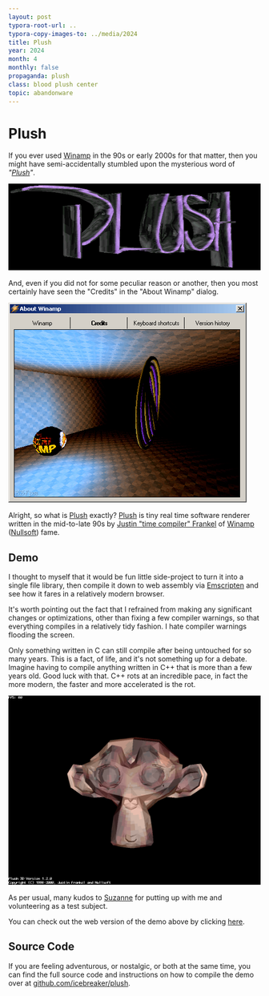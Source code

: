 ```yaml
---
layout: post
typora-root-url: ..
typora-copy-images-to: ../media/2024
title: Plush
year: 2024
month: 4
monthly: false
propaganda: plush
class: blood plush center
topic: abandonware
---
```


# Plush

If you ever used [Winamp][winamp] in the 90s or early 2000s for that matter, then you might have semi-accidentally stumbled upon the mysterious word of *"[Plush][plush]"*.

![plush](/media/2024/plush.gif)

And, even if you did not for some peculiar reason or another, then you most certainly have seen the "Credits" in the "About Winamp" dialog.

![credits](/media/2024/credits.png)

Alright, so what is [Plush][plush] exactly? [Plush][plush] is tiny real time software renderer written in the mid-to-late 90s by [Justin "time compiler" Frankel][jfrankel] of [Winamp][winamp] ([Nullsoft][nullsoft]) fame.

## Demo

I thought to myself that it would be fun little side-project to turn it into a single file library, then compile it down to web assembly via [Emscripten][emscripten] and see how it fares in a relatively modern browser.

It's worth pointing out the fact that I refrained from making any significant changes or optimizations, other than fixing a few compiler warnings, so that everything compiles in a relatively tidy fashion. I hate compiler warnings flooding the screen.

Only something written in C can still compile after being untouched for so many years. This is a fact, of life, and it's not something up for a debate. Imagine having to compile anything written in C++ that is more than a few years old. Good luck with that. C++ rots at an incredible pace, in fact the more modern, the faster and more accelerated is the rot.

![plush](/media/2024/plush.png)

As per usual, many kudos to [Suzanne][suzanne] for putting up with me and volunteering as a test subject.

You can check out the web version of the demo above by clicking [here][wasmdemo].

## Source Code

If you are feeling adventurous, or nostalgic, or both at the same time, you can find the full source code and instructions on how to compile the demo over at [github.com/icebreaker/plush][githubplush].

[githubplush]: https://github.com/icebreaker/plush
[wasmdemo]:  /plush
[suzanne]: https://en.wikipedia.org/wiki/Blender_(software)#Suzanne
[wasm]: https://webassembly.org/
[emscripten]: https://emscripten.org/
[winamp]: https://en.wikipedia.org/wiki/Winamp
[nullsoft]: https://en.wikipedia.org/wiki/Nullsoft
[jfrankel]: https://1014.org/
[plush]: https://1014.org/code/nullsoft/plush/
